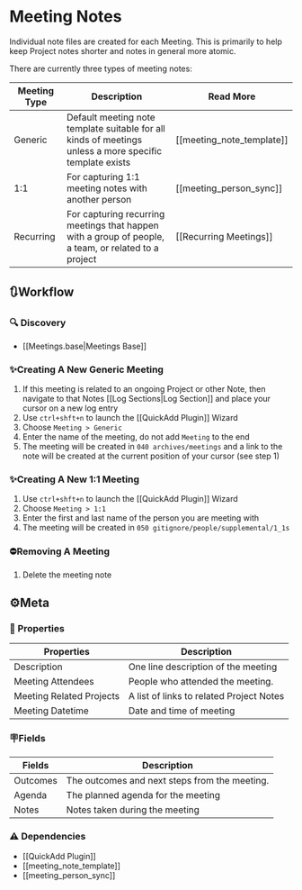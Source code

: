 # Meeting Notes

 Individual note files are created for each Meeting. This is primarily to help keep Project notes shorter and notes in general more atomic.

There are currently three types of meeting notes:

| Meeting Type | Description                                                                                             | Read More                 |
| ------------ | ------------------------------------------------------------------------------------------------------- | ------------------------- |
| Generic      | Default meeting note template suitable for all kinds of meetings unless a more specific template exists | [[meeting_note_template]] |
| 1:1          | For capturing 1:1 meeting notes with another person                                                     | [[meeting_person_sync]]   |
| Recurring    | For capturing recurring meetings that happen with a group of people, a team, or related to a project    | [[Recurring Meetings]]    |

## 🔃Workflow

### 🔍 Discovery

- [[Meetings.base|Meetings Base]]

### ✨Creating A New Generic Meeting

1. If this meeting is related to an ongoing Project or other Note, then navigate to that Notes [[Log Sections|Log Section]] and place your cursor on a new log entry
2. Use `ctrl+shft+n` to launch the [[QuickAdd Plugin]] Wizard
3. Choose `Meeting > Generic`
4. Enter the name of the meeting, do not add `Meeting` to the end
5. The meeting will be created in `040 archives/meetings` and a link to the note will be created at the current position of your cursor (see step 1)

### ✨Creating A New 1:1 Meeting

1. Use `ctrl+shft+n` to launch the [[QuickAdd Plugin]] Wizard
2. Choose `Meeting > 1:1`
3. Enter the first and last name of the person you are meeting with
4. The meeting will be created in `050 gitignore/people/supplemental/1_1s`

### ⛔Removing A Meeting

1. Delete the meeting note

## ⚙️Meta

### 🔩 Properties

| Properties               | Description                                   |
| ------------------------ | --------------------------------------------- |
| Description              | One line description of the meeting           |
| Meeting Attendees        | People who attended the meeting.              |
| Meeting Related Projects | A list of links to related Project Notes      |
| Meeting Datetime         | Date and time of meeting                      |

### 🪧Fields

| Fields   | Description                                   |
| -------- | --------------------------------------------- |
| Outcomes | The outcomes and next steps from the meeting. |
| Agenda   | The planned agenda for the meeting            |
| Notes    | Notes taken during the meeting                |

### ⚠️ Dependencies

- [[QuickAdd Plugin]]
- [[meeting_note_template]]
- [[meeting_person_sync]]
